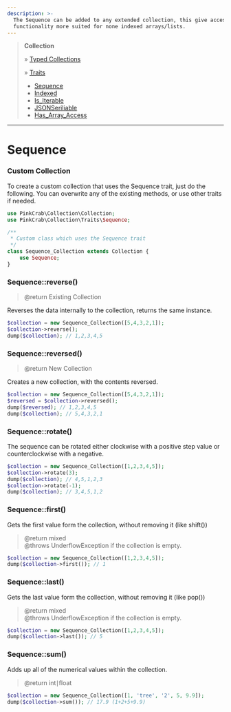 ```yaml
---
description: >-
  The Sequence can be added to any extended collection, this give access to
  functionality more suited for none indexed arrays/lists.
---
```


> **Collection**  
> 
> » [Typed Collections](Typed_Collections.md)  
>   
> » [Traits](traits/index.md)
>    * [Sequence](traits/sequence.md)  
>    * [Indexed](traits/indexed.md)  
>    * [Is_Iterable](traits/is_iterable.md)  
>    * [JSONSeriliable](traits/jsonserializable.md)  
>    * [Has_Array_Access](traits/has_arrayaccess.md)  

***

# Sequence

### Custom Collection

To create a custom collection that uses the Sequence trait, just do the following. You can overwrite any of the existing methods, or use other traits if needed.

```php
use PinkCrab\Collection\Collection;
use PinkCrab\Collection\Traits\Sequence;

/**
 * Custom class which uses the Sequence trait
 */
class Sequence_Collection extends Collection {
	use Sequence;
}
```

### Sequence::reverse\(\)

> @return Existing Collection

Reverses the data internally to the collection, returns the same instance.

```php
$collection = new Sequence_Collection([5,4,3,2,1]);
$collection->reverse();
dump($collection); // 1,2,3,4,5
```

### Sequence::reversed\(\)

> @return New Collection

Creates a new collection, with the contents reversed.

```php
$collection = new Sequence_Collection([5,4,3,2,1]);
$reversed = $collection->reversed();
dump($reversed); // 1,2,3,4,5
dump($collection); // 5,4,3,2,1
```

### Sequence::rotate\(\)

The sequence can be rotated either clockwise with a positive step value or counterclockwise with a negative.

```php
$collection = new Sequence_Collection([1,2,3,4,5]);
$collection->rotate(3);
dump($collection); // 4,5,1,2,3
$collection->rotate(-1);
dump($collection); // 3,4,5,1,2
```

### Sequence::first\(\)

Gets the first value form the collection, without removing it \(like shift\(\)\)

> @return mixed  
> @throws UnderflowException if the collection is empty.

```php
$collection = new Sequence_Collection([1,2,3,4,5]);
dump($collection->first()); // 1
```

### Sequence::last\(\)

Gets the last value form the collection, without removing it \(like pop\(\)\)

> @return mixed  
> @throws UnderflowException if the collection is empty.

```php
$collection = new Sequence_Collection([1,2,3,4,5]);
dump($collection->last()); // 5
```

### Sequence::sum\(\)

Adds up all of the numerical values within the collection.

> @return int∣float

```php
$collection = new Sequence_Collection([1, 'tree', '2', 5, 9.9]);
dump($collection->sum()); // 17.9 (1+2+5+9.9)
```

